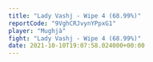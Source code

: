 ```yaml
---
title: "Lady Vashj - Wipe 4 (68.99%)"
reportCode: "9VghCRJvynYPpxG1"
player: "Mughjà"
fight: "Lady Vashj - Wipe 4 (68.99%)"
date: 2021-10-10T19:07:58.024000+00:00
---
```

